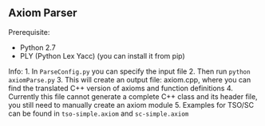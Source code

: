## Axiom Parser

Prerequisite:

-   Python 2.7
-   PLY (Python Lex Yacc) (you can install it from pip)

Info:
1\. In `ParseConfig.py` you can specify the input file
2\. Then run `python axiomParse.py`
3\. This will create an output file: axiom.cpp, where you can find the translated C++ version of axioms and function definitions
4\. Currently this file cannot generate a complete C++ class and its header file, you still need to manually create an axiom module
5\. Examples for TSO/SC can be found in `tso-simple.axiom` and `sc-simple.axiom`
